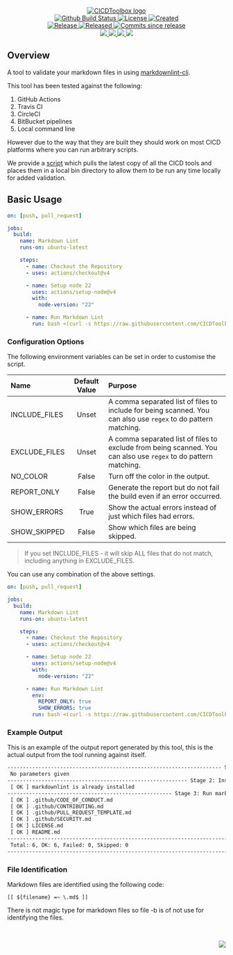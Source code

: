 <!-- markdownlint-disable -->
<p align="center">
    <a href="https://github.com/CICDToolbox/">
        <img src="https://cdn.wolfsoftware.com/assets/images/github/organisations/cicdtoolbox/black-and-white-circle-256.png" alt="CICDToolbox logo" />
    </a>
    <br />
    <a href="https://github.com/CICDToolbox/markdown-lint/actions/workflows/cicd.yml">
        <img src="https://img.shields.io/github/actions/workflow/status/CICDToolbox/markdown-lint/cicd.yml?branch=master&label=build%20status&style=for-the-badge" alt="Github Build Status" />
    </a>
    <a href="https://github.com/CICDToolbox/markdown-lint/blob/master/LICENSE.md">
        <img src="https://img.shields.io/github/license/CICDToolbox/markdown-lint?color=blue&label=License&style=for-the-badge" alt="License">
    </a>
    <a href="https://github.com/CICDToolbox/markdown-lint">
        <img src="https://img.shields.io/github/created-at/CICDToolbox/markdown-lint?color=blue&label=Created&style=for-the-badge" alt="Created">
    </a>
    <br />
    <a href="https://github.com/CICDToolbox/markdown-lint/releases/latest">
        <img src="https://img.shields.io/github/v/release/CICDToolbox/markdown-lint?color=blue&label=Latest%20Release&style=for-the-badge" alt="Release">
    </a>
    <a href="https://github.com/CICDToolbox/markdown-lint/releases/latest">
        <img src="https://img.shields.io/github/release-date/CICDToolbox/markdown-lint?color=blue&label=Released&style=for-the-badge" alt="Released">
    </a>
    <a href="https://github.com/CICDToolbox/markdown-lint/releases/latest">
        <img src="https://img.shields.io/github/commits-since/CICDToolbox/markdown-lint/latest.svg?color=blue&style=for-the-badge" alt="Commits since release">
    </a>
    <br />
    <a href="https://github.com/CICDToolbox/markdown-lint/blob/master/.github/CODE_OF_CONDUCT.md">
        <img src="https://img.shields.io/badge/Code%20of%20Conduct-blue?style=for-the-badge" />
    </a>
    <a href="https://github.com/CICDToolbox/markdown-lint/blob/master/.github/CONTRIBUTING.md">
        <img src="https://img.shields.io/badge/Contributing-blue?style=for-the-badge" />
    </a>
    <a href="https://github.com/CICDToolbox/markdown-lint/blob/master/.github/SECURITY.md">
        <img src="https://img.shields.io/badge/Report%20Security%20Concern-blue?style=for-the-badge" />
    </a>
    <a href="https://github.com/CICDToolbox/markdown-lint/issues">
        <img src="https://img.shields.io/badge/Get%20Support-blue?style=for-the-badge" />
    </a>
</p>

## Overview

A tool to validate your markdown files in using [markdownlint-cli](https://github.com/igorshubovych/markdownlint-cli).

This tool has been tested against the following:

1. GitHub Actions
2. Travis CI
3. CircleCI
4. BitBucket pipelines
5. Local command line

However due to the way that they are built they should work on most CICD platforms where you can run arbitrary scripts.

We provide a [script](https://github.com/CICDToolbox/get-all-tools) which pulls the latest copy of all the CICD tools and
places them in a local bin directory to allow them to be run any time locally for added validation.

## Basic Usage

```yml
on: [push, pull_request]

jobs:
  build:
    name: Markdown Lint
    runs-on: ubuntu-latest

    steps:
      - name: Checkout the Repository
      - uses: actions/checkout@v4

      - name: Setup node 22
        uses: actions/setup-node@v4
        with:
          node-version: "22"

      - name: Run Markdown Lint
        run: bash <(curl -s https://raw.githubusercontent.com/CICDToolbox/markdown-lint/master/pipeline.sh)
```

### Configuration Options

The following environment variables can be set in order to customise the script.

| Name          | Default Value | Purpose                                                                                                         |
| :------------ | :-----------: | :-------------------------------------------------------------------------------------------------------------- |
| INCLUDE_FILES |     Unset     | A comma separated list of files to include for being scanned. You can also use `regex` to do pattern matching.  |
| EXCLUDE_FILES |     Unset     | A comma separated list of files to exclude from being scanned. You can also use `regex` to do pattern matching. |
| NO_COLOR      |     False     | Turn off the color in the output.                                                                               |
| REPORT_ONLY   |     False     | Generate the report but do not fail the build even if an error occurred.                                        |
| SHOW_ERRORS   |     True      | Show the actual errors instead of just which files had errors.                                                  |
| SHOW_SKIPPED  |     False     | Show which files are being skipped.                                                                             |

> If you set INCLUDE_FILES - it will skip ALL files that do not match, including anything in EXCLUDE_FILES.

You can use any combination of the above settings.

```yml
on: [push, pull_request]

jobs:
  build:
    name: Markdown Lint
    runs-on: ubuntu-latest

    steps:
      - name: Checkout the Repository
      - uses: actions/checkout@v4

      - name: Setup node 22
        uses: actions/setup-node@v4
        with:
          node-version: "22"

      - name: Run Markdown Lint
        env:
          REPORT_ONLY: true
          SHOW_ERRORS: true
        run: bash <(curl -s https://raw.githubusercontent.com/CICDToolbox/markdown-lint/master/pipeline.sh)
```

### Example Output

This is an example of the output report generated by this tool, this is the actual output from the tool running against itself.

```html
--------------------------------------------------------------------- Stage 1: Parameters --
 No parameters given
---------------------------------------------------------- Stage 2: Install Prerequisites --
 [ OK ] markdownlint is already installed
----------------------------------------------------- Stage 3: Run markdownlint (v0.32.2) --
 [ OK ] .github/CODE_OF_CONDUCT.md
 [ OK ] .github/CONTRIBUTING.md
 [ OK ] .github/PULL_REQUEST_TEMPLATE.md
 [ OK ] .github/SECURITY.md
 [ OK ] LICENSE.md
 [ OK ] README.md
------------------------------------------------------------------------- Stage 4: Report --
 Total: 6, OK: 6, Failed: 0, Skipped: 0
----------------------------------------------------------------------- Stage 5: Complete --
```

### File Identification

Markdown files are identified using the following code:

```shell
[[ ${filename} =~ \.md$ ]]
```

There is not magic type for markdown files so file -b is of not use for identifying the files.

<br />
<p align="right"><a href="https://wolfsoftware.com/"><img src="https://img.shields.io/badge/Created%20by%20Wolf%20on%20behalf%20of%20Wolf%20Software-blue?style=for-the-badge" /></a></p>
